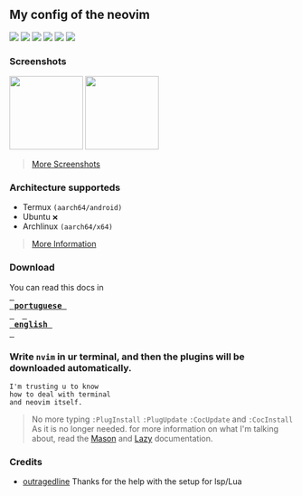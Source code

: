 ## My config of the neovim

<p>
    <a href="https://github/whyakari/actions/workflow/status"><img src="https://img.shields.io/github/actions/workflow/status/whyakari/nvim/release.yml?colorA=1e1e28&colorB=b7bdf8&style=for-the-badge"></a>
    <a href="https://github/downloads/whyakari/nvim/total"><img src="https://img.shields.io/github/downloads/whyakari/nvim/total?colorA=1e1e28&colorB=fedcba&style=for-the-badge&logo=starship style=for-the-badge"></a>
    <a href="https://github.com/whyakari/nvim/stargazers"><img src="https://img.shields.io/github/stars/whyakari/nvim?colorA=1e1e28&colorB=c9cbff&style=for-the-badge&logo=starship style=for-the-badge"></a>
    <a href="https://github.com/whyakari/nvim/issues"><img src="https://img.shields.io/github/issues/whyakari/nvim?colorA=1e1e28&colorB=dd577a&style=for-the-badge"></a>
    <a href="https://github.com/whyakari/nvim/contributors"><img src="https://img.shields.io/github/contributors/whyakari/nvim?colorA=1e1e28&colorB=b0e0e6&style=for-the-badge"></a>
    <a href="https://github.com/whyakari/nvim/releases/tag/latest">
  <img src="https://img.shields.io/github/v/release/whyakari/nvim?colorA=1e1e28&colorB=9595ff&style=for-the-badge&logo=starship style=for-the-badge"></a>

</p>

### Screenshots
<p float="left">
    <img src="https://github.com/whyakari/nvim/assets/58480908/a686ac3b-1f16-4394-8f12-11b2ad6a1088" width=130/>
    <img src="https://github.com/whyakari/nvim/assets/58480908/660e91a8-84e7-4103-b05a-9165f7b8549d" width=130/>

</p>

> [More Screenshots](https://github.com/whyakari/nvim/blob/main/screenshots/README.md)

### Architecture supporteds
- Termux ```(aarch64/android)```
- Ubuntu ```❌```
- Archlinux ```(aarch64/x64)```
> [More Information](https://github.com/whyakari/nvim/blob/main/docs/pt_br.md#support-version)

### Download
   You can read this docs in <br>
   **[<kbd> <br> portuguese <br> </kbd>](https://github.com/whyakari/nvim/blob/main/docs/pt_br.md)**&emsp;**[<kbd> <br> english <br> </kbd>](https://github.com/whyakari/nvim/blob/main/docs/en_us.md)**

### Write ```nvim``` in ur terminal, and then the plugins will be downloaded automatically.
    I'm trusting u to know 
    how to deal with terminal 
    and neovim itself.
> No more typing 
>    `:PlugInstall`
>    `:PlugUpdate`
>    `:CocUpdate` and `:CocInstall`
> As it is no longer needed.
> for more information on what I'm talking about, read the [Mason](https://github.com/williamboman/mason-lspconfig.nvim) and [Lazy](https://github.com/dundalek/lazy-lsp.nvim) documentation.

### Credits
 - [outragedline](https://github.com/outragedline) Thanks for the help with the setup for lsp/Lua
